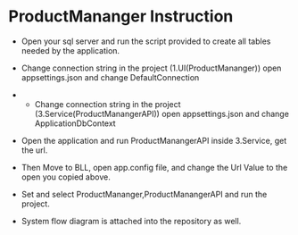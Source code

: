  # ProductMananger Instruction
- Open your sql server and run the script provided to create all tables needed by the application.
- Change connection string in the project (1.UI(ProductMananger)) open appsettings.json and change DefaultConnection
- - Change connection string in the project (3.Service(ProductManangerAPI)) open appsettings.json and change ApplicationDbContext
- Open the application and run ProductManangerAPI inside 3.Service, get the url.
- Then Move to BLL, open app.config file, and change the Url Value to the open you copied above.
- Set <Multiple Startup Projects> and select ProductMananger,ProductManangerAPI and run the project.

 - System flow diagram is attached into the repository as well.
